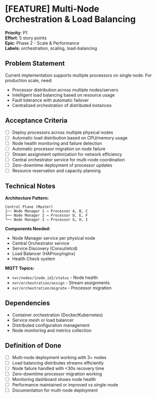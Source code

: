 # [FEATURE] Multi-Node Orchestration & Load Balancing

**Priority**: P1  
**Effort**: 5 story points  
**Epic**: Phase 2 - Scale & Performance  
**Labels**: orchestration, scaling, load-balancing  

## Problem Statement

Current implementation supports multiple processors on single node. For production scale, need:
- Processor distribution across multiple nodes/servers
- Intelligent load balancing based on resource usage
- Fault tolerance with automatic failover
- Centralized orchestration of distributed instances

## Acceptance Criteria

- [ ] Deploy processors across multiple physical nodes
- [ ] Automatic load distribution based on CPU/memory usage
- [ ] Node health monitoring and failure detection
- [ ] Automatic processor migration on node failure
- [ ] Stream assignment optimization for network efficiency
- [ ] Central orchestrator service for multi-node coordination
- [ ] Zero-downtime deployment of processor updates
- [ ] Resource reservation and capacity planning

## Technical Notes

**Architecture Pattern:**
```
Control Plane (Master)
├── Node Manager 1 → Processor A, B, C
├── Node Manager 2 → Processor D, E, F  
└── Node Manager 3 → Processor G, H, I
```

**Components Needed:**
- Node Manager service per physical node
- Central Orchestrator service
- Service Discovery (Consul/etcd)
- Load Balancer (HAProxy/nginx)
- Health Check system

**MQTT Topics:**
- `nvr/nodes/{node_id}/status` - Node health
- `nvr/orchestration/assign` - Stream assignments
- `nvr/orchestration/migrate` - Processor migration

## Dependencies

- Container orchestration (Docker/Kubernetes)
- Service mesh or load balancer
- Distributed configuration management
- Node monitoring and metrics collection

## Definition of Done

- [ ] Multi-node deployment working with 3+ nodes
- [ ] Load balancing distributes streams efficiently
- [ ] Node failure handled with <30s recovery time
- [ ] Zero-downtime processor migration working
- [ ] Monitoring dashboard shows node health
- [ ] Performance maintained or improved vs single-node
- [ ] Documentation for multi-node deployment